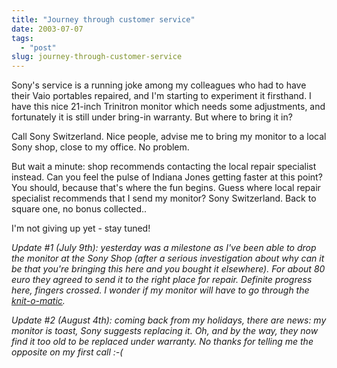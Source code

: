 ```yaml
---
title: "Journey through customer service"
date: 2003-07-07
tags: 
  - "post"
slug: journey-through-customer-service
---
```


Sony's service is a running joke among my colleagues who had to have their Vaio portables repaired, and I'm starting to experiment it firsthand. I have this nice 21-inch Trinitron monitor which needs some adjustments, and fortunately it is still under bring-in warranty. But where to bring it in?

Call Sony Switzerland. Nice people, advise me to bring my monitor to a local Sony shop, close to my office. No problem.

But wait a minute: shop recommends contacting the local repair specialist instead. Can you feel the pulse of Indiana Jones getting faster at this point? You should, because that's where the fun begins. Guess where local repair specialist recommends that I send my monitor? Sony Switzerland. Back to square one, no bonus collected..

I'm not giving up yet - stay tuned!

_Update #1 (July 9th): yesterday was a milestone as I've been able to drop the monitor at the Sony Shop (after a serious investigation about why can it be that you're bringing this here and you bought it elsewhere). For about 80 euro they agreed to send it to the right place for repair. Definite progress here, fingers crossed. I wonder if my monitor will have to go through the [knit-o-matic](http://www.moviestuff.tv/wg_knitomatic.html)._

_Update #2 (August 4th): coming back from my holidays, there are news: my monitor is toast, Sony suggests replacing it. Oh, and by the way, they now find it too old to be replaced under warranty. No thanks for telling me the opposite on my first call :-(_
